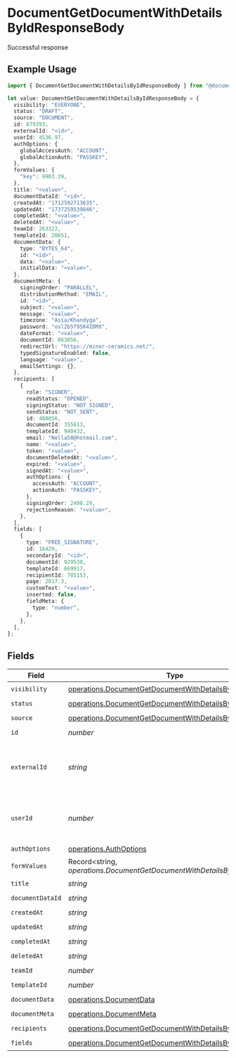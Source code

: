 # DocumentGetDocumentWithDetailsByIdResponseBody

Successful response

## Example Usage

```typescript
import { DocumentGetDocumentWithDetailsByIdResponseBody } from "@documenso/sdk-typescript/models/operations";

let value: DocumentGetDocumentWithDetailsByIdResponseBody = {
  visibility: "EVERYONE",
  status: "DRAFT",
  source: "DOCUMENT",
  id: 679393,
  externalId: "<id>",
  userId: 4536.97,
  authOptions: {
    globalAccessAuth: "ACCOUNT",
    globalActionAuth: "PASSKEY",
  },
  formValues: {
    "key": 9903.39,
  },
  title: "<value>",
  documentDataId: "<id>",
  createdAt: "1712592713635",
  updatedAt: "1737259539846",
  completedAt: "<value>",
  deletedAt: "<value>",
  teamId: 263322,
  templateId: 20651,
  documentData: {
    type: "BYTES_64",
    id: "<id>",
    data: "<value>",
    initialData: "<value>",
  },
  documentMeta: {
    signingOrder: "PARALLEL",
    distributionMethod: "EMAIL",
    id: "<id>",
    subject: "<value>",
    message: "<value>",
    timezone: "Asia/Khandyga",
    password: "osl2b5f95R4IDMX",
    dateFormat: "<value>",
    documentId: 863856,
    redirectUrl: "https://minor-ceramics.net/",
    typedSignatureEnabled: false,
    language: "<value>",
    emailSettings: {},
  },
  recipients: [
    {
      role: "SIGNER",
      readStatus: "OPENED",
      signingStatus: "NOT_SIGNED",
      sendStatus: "NOT_SENT",
      id: 488056,
      documentId: 355613,
      templateId: 940432,
      email: "Nella58@hotmail.com",
      name: "<value>",
      token: "<value>",
      documentDeletedAt: "<value>",
      expired: "<value>",
      signedAt: "<value>",
      authOptions: {
        accessAuth: "ACCOUNT",
        actionAuth: "PASSKEY",
      },
      signingOrder: 2408.29,
      rejectionReason: "<value>",
    },
  ],
  fields: [
    {
      type: "FREE_SIGNATURE",
      id: 16429,
      secondaryId: "<id>",
      documentId: 929530,
      templateId: 669917,
      recipientId: 785153,
      page: 2817.3,
      customText: "<value>",
      inserted: false,
      fieldMeta: {
        type: "number",
      },
    },
  ],
};
```

## Fields

| Field                                                                                                                                | Type                                                                                                                                 | Required                                                                                                                             | Description                                                                                                                          |
| ------------------------------------------------------------------------------------------------------------------------------------ | ------------------------------------------------------------------------------------------------------------------------------------ | ------------------------------------------------------------------------------------------------------------------------------------ | ------------------------------------------------------------------------------------------------------------------------------------ |
| `visibility`                                                                                                                         | [operations.DocumentGetDocumentWithDetailsByIdVisibility](../../models/operations/documentgetdocumentwithdetailsbyidvisibility.md)   | :heavy_check_mark:                                                                                                                   | N/A                                                                                                                                  |
| `status`                                                                                                                             | [operations.DocumentGetDocumentWithDetailsByIdStatus](../../models/operations/documentgetdocumentwithdetailsbyidstatus.md)           | :heavy_check_mark:                                                                                                                   | N/A                                                                                                                                  |
| `source`                                                                                                                             | [operations.DocumentGetDocumentWithDetailsByIdSource](../../models/operations/documentgetdocumentwithdetailsbyidsource.md)           | :heavy_check_mark:                                                                                                                   | N/A                                                                                                                                  |
| `id`                                                                                                                                 | *number*                                                                                                                             | :heavy_check_mark:                                                                                                                   | N/A                                                                                                                                  |
| `externalId`                                                                                                                         | *string*                                                                                                                             | :heavy_check_mark:                                                                                                                   | A custom external ID you can use to identify the document.                                                                           |
| `userId`                                                                                                                             | *number*                                                                                                                             | :heavy_check_mark:                                                                                                                   | The ID of the user that created this document.                                                                                       |
| `authOptions`                                                                                                                        | [operations.AuthOptions](../../models/operations/authoptions.md)                                                                     | :heavy_check_mark:                                                                                                                   | N/A                                                                                                                                  |
| `formValues`                                                                                                                         | Record<string, *operations.DocumentGetDocumentWithDetailsByIdFormValues*>                                                            | :heavy_check_mark:                                                                                                                   | N/A                                                                                                                                  |
| `title`                                                                                                                              | *string*                                                                                                                             | :heavy_check_mark:                                                                                                                   | N/A                                                                                                                                  |
| `documentDataId`                                                                                                                     | *string*                                                                                                                             | :heavy_check_mark:                                                                                                                   | N/A                                                                                                                                  |
| `createdAt`                                                                                                                          | *string*                                                                                                                             | :heavy_check_mark:                                                                                                                   | N/A                                                                                                                                  |
| `updatedAt`                                                                                                                          | *string*                                                                                                                             | :heavy_check_mark:                                                                                                                   | N/A                                                                                                                                  |
| `completedAt`                                                                                                                        | *string*                                                                                                                             | :heavy_check_mark:                                                                                                                   | N/A                                                                                                                                  |
| `deletedAt`                                                                                                                          | *string*                                                                                                                             | :heavy_check_mark:                                                                                                                   | N/A                                                                                                                                  |
| `teamId`                                                                                                                             | *number*                                                                                                                             | :heavy_check_mark:                                                                                                                   | N/A                                                                                                                                  |
| `templateId`                                                                                                                         | *number*                                                                                                                             | :heavy_check_mark:                                                                                                                   | N/A                                                                                                                                  |
| `documentData`                                                                                                                       | [operations.DocumentData](../../models/operations/documentdata.md)                                                                   | :heavy_check_mark:                                                                                                                   | N/A                                                                                                                                  |
| `documentMeta`                                                                                                                       | [operations.DocumentMeta](../../models/operations/documentmeta.md)                                                                   | :heavy_check_mark:                                                                                                                   | N/A                                                                                                                                  |
| `recipients`                                                                                                                         | [operations.DocumentGetDocumentWithDetailsByIdRecipients](../../models/operations/documentgetdocumentwithdetailsbyidrecipients.md)[] | :heavy_check_mark:                                                                                                                   | N/A                                                                                                                                  |
| `fields`                                                                                                                             | [operations.DocumentGetDocumentWithDetailsByIdFields](../../models/operations/documentgetdocumentwithdetailsbyidfields.md)[]         | :heavy_check_mark:                                                                                                                   | N/A                                                                                                                                  |